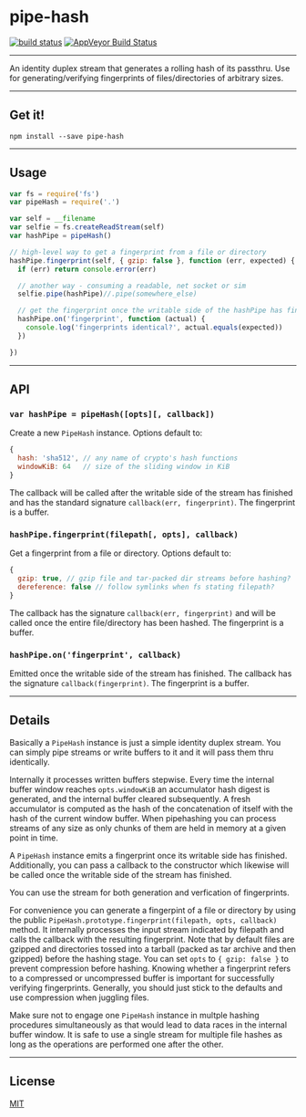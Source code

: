 # pipe-hash

[![build status](http://img.shields.io/travis/chiefbiiko/pipe-hash.svg?style=flat)](http://travis-ci.org/chiefbiiko/pipe-hash) [![AppVeyor Build Status](https://ci.appveyor.com/api/projects/status/github/chiefbiiko/pipe-hash?branch=master&svg=true)](https://ci.appveyor.com/project/chiefbiiko/pipe-hash)

***

An identity duplex stream that generates a rolling hash of its passthru. Use
for generating/verifying fingerprints of files/directories of arbitrary sizes.

***

## Get it!

```
npm install --save pipe-hash
```

***

## Usage

``` js
var fs = require('fs')
var pipeHash = require('.')

var self = __filename
var selfie = fs.createReadStream(self)
var hashPipe = pipeHash()

// high-level way to get a fingerprint from a file or directory
hashPipe.fingerprint(self, { gzip: false }, function (err, expected) {
  if (err) return console.error(err)

  // another way - consuming a readable, net socket or sim
  selfie.pipe(hashPipe)//.pipe(somewhere_else)

  // get the fingerprint once the writable side of the hashPipe has finished
  hashPipe.on('fingerprint', function (actual) {
    console.log('fingerprints identical?', actual.equals(expected))
  })

})
```

***

## API

### `var hashPipe = pipeHash([opts][, callback])`

Create a new `PipeHash` instance. Options default to:

``` js
{
  hash: 'sha512', // any name of crypto's hash functions
  windowKiB: 64   // size of the sliding window in KiB
}
```

The callback will be called after the writable side of the stream has finished and has the standard signature `callback(err, fingerprint)`. The fingerprint is a buffer.

### `hashPipe.fingerprint(filepath[, opts], callback)`

Get a fingerprint from a file or directory. Options default to:

``` js
{
  gzip: true, // gzip file and tar-packed dir streams before hashing?
  dereference: false // follow symlinks when fs stating filepath?
}
```

The callback has the signature `callback(err, fingerprint)` and will be called once the entire file/directory has been hashed. The fingerprint is a buffer.

### `hashPipe.on('fingerprint', callback)`

Emitted once the writable side of the stream has finished. The callback has the signature `callback(fingerprint)`. The fingerprint is a buffer.

***

## Details

Basically a `PipeHash` instance is just a simple identity duplex stream. You can simply pipe streams or write buffers to it and it will pass them thru identically.

Internally it processes written buffers stepwise. Every time the internal buffer window reaches `opts.windowKiB` an accumulator hash digest is generated, and the internal buffer cleared subsequently. A fresh accumulator is computed as the hash of the concatenation of itself with the hash of the current window buffer. When pipehashing you can process streams of any size as only chunks of them are held in memory at a given point in time.

A `PipeHash` instance emits a fingerprint once its writable side has finished. Additionally, you can pass a callback to the constructor which likewise will be called once the writable side of the stream has finished.

You can use the stream for both generation and verfication of fingerprints.

For convenience you can generate a fingerpint of a file or directory by using the public `PipeHash.prototype.fingerprint(filepath, opts, callback)` method. It internally processes the input stream indicated by filepath and calls the callback with the resulting fingerprint. Note that by default files are gzipped and directories tossed into a tarball (packed as tar archive and then gzipped) before the hashing stage. You can set `opts` to `{ gzip: false }` to prevent compression before hashing. Knowing whether a fingerprint refers to a compressed or uncompressed buffer is important for successfully verifying fingerprints. Generally, you should just stick to the defaults and use compression when juggling files.

Make sure not to engage one `PipeHash` instance in multple hashing procedures simultaneously as that would lead to data races in the internal buffer window. It is safe to use a single stream for multiple file hashes as long as the operations are performed one after the other.

***

## License

[MIT](./license.md)
